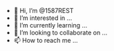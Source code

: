 - 👋 Hi, I’m @1587REST
- 👀 I’m interested in ...
- 🌱 I’m currently learning ...
- 💞️ I’m looking to collaborate on ...
- 📫 How to reach me ...

<!---
1587REST/1587REST is a ✨ special ✨ repository because its `README.md` (this file) appears on your GitHub profile.
You can click the Preview link to take a look at your changes.
--->
